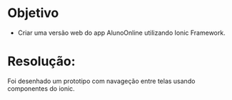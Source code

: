 # Objetivo

- Criar uma versão web do app AlunoOnline utilizando Ionic Framework.

# Resolução:

Foi desenhado um prototipo com navageção entre telas usando componentes do ionic.

